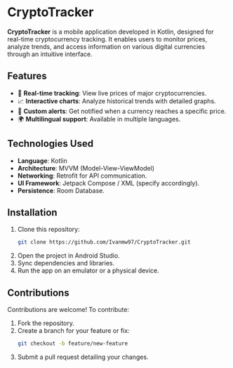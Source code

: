 # CryptoTracker

**CryptoTracker** is a mobile application developed in Kotlin, designed for real-time cryptocurrency tracking. It enables users to monitor prices, analyze trends, and access information on various digital currencies through an intuitive interface.

## Features

- 🌟 **Real-time tracking**: View live prices of major cryptocurrencies.
- 📈 **Interactive charts**: Analyze historical trends with detailed graphs.
- 🔔 **Custom alerts**: Get notified when a currency reaches a specific price.
- 🌍 **Multilingual support**: Available in multiple languages.

## Technologies Used

- **Language**: Kotlin
- **Architecture**: MVVM (Model-View-ViewModel)
- **Networking**: Retrofit for API communication.
- **UI Framework**: Jetpack Compose / XML (specify accordingly).
- **Persistence**: Room Database.

## Installation

1. Clone this repository:
   ```bash
   git clone https://github.com/Ivanmw97/CryptoTracker.git
2. Open the project in Android Studio.
3. Sync dependencies and libraries.
4. Run the app on an emulator or a physical device.

## Contributions
Contributions are welcome! To contribute:

1. Fork the repository.
2. Create a branch for your feature or fix:
   ```bash
   git checkout -b feature/new-feature
3. Submit a pull request detailing your changes.
